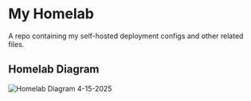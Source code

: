 # My Homelab

A repo containing my self-hosted deployment configs and other related files.

## Homelab Diagram

![Homelab Diagram 4-15-2025](https://github.com/user-attachments/assets/9533c9e2-29ae-481e-9013-0f6c3d09ce4c)
